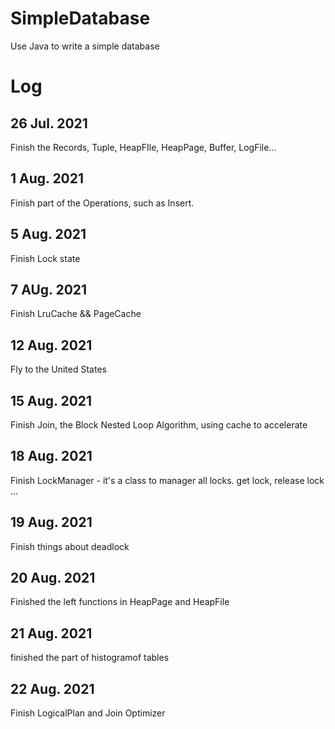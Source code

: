 # SimpleDatabase
Use Java to write a simple database


# Log


## 26 Jul. 2021

Finish the Records, Tuple, HeapFIle, HeapPage, Buffer, LogFile...

## 1 Aug. 2021

Finish part of the Operations, such as Insert.

## 5 Aug. 2021

Finish Lock state 

## 7 AUg. 2021

Finish LruCache && PageCache

## 12 Aug. 2021

Fly to the United States

## 15 Aug. 2021

Finish Join, the Block Nested Loop Algorithm, using cache to accelerate

## 18 Aug. 2021

Finish LockManager - it's a class to manager all locks. get lock, release lock ...

## 19 Aug. 2021

Finish things about deadlock

## 20 Aug. 2021

Finished the left functions in HeapPage and HeapFile

## 21 Aug. 2021

finished the part of histogramof tables

## 22 Aug. 2021

Finish LogicalPlan and Join Optimizer